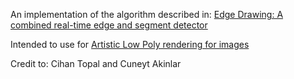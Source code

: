 An implementation of the algorithm described in: [Edge Drawing: A combined real-time edge and segment detector](https://www.sciencedirect.com/science/article/pii/S1047320312000831)

Intended to use for [Artistic Low Poly rendering for images](https://link.springer.com/article/10.1007/s00371-015-1082-2)



Credit to: Cihan Topal and Cuneyt Akinlar
